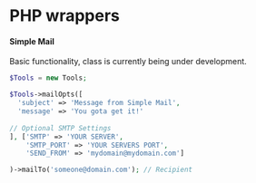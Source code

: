 PHP wrappers
========

#### Simple Mail
Basic functionality, class is currently being under development.

```php
$Tools = new Tools;

$Tools->mailOpts([
  'subject' => 'Message from Simple Mail', 
  'message' => 'You gota get it!'
  
// Optional SMTP Settings
], ['SMTP' => 'YOUR SERVER', 
    'SMTP_PORT' => 'YOUR SERVERS PORT', 
    'SEND_FROM' => 'mydomain@mydomain.com'] 

)->mailTo('someone@domain.com'); // Recipient
```
